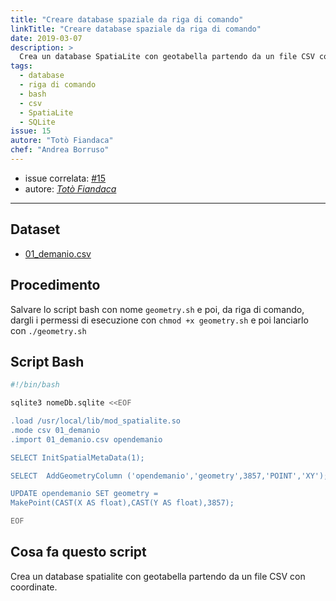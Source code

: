 ```yaml
---
title: "Creare database spaziale da riga di comando"
linkTitle: "Creare database spaziale da riga di comando"
date: 2019-03-07
description: >
  Crea un database SpatiaLite con geotabella partendo da un file CSV con coordinate.
tags:
  - database
  - riga di comando
  - bash
  - csv
  - SpatiaLite
  - SQLite
issue: 15
autore: "Totò Fiandaca"
chef: "Andrea Borruso"
---
```


- issue correlata: [#15](https://github.com/opendatasicilia/tansignari/issues/15)
- autore: [_Totò Fiandaca_](https://github.com/pigreco)
  
---

## Dataset

* [01_demanio.csv](https://gist.github.com/aborruso/503df6c6477c341431e23bc51bc37149/raw/7aac29415b99512758acffd05fa463081f011484/01_demanio.csv)

## Procedimento

Salvare lo script bash con nome `geometry.sh` e poi, da riga di comando, dargli i permessi di esecuzione con `chmod +x geometry.sh` e poi lanciarlo con `./geometry.sh`

## Script Bash

```Bash
#!/bin/bash

sqlite3 nomeDb.sqlite <<EOF

.load /usr/local/lib/mod_spatialite.so
.mode csv 01_demanio
.import 01_demanio.csv opendemanio

SELECT InitSpatialMetaData(1);

SELECT  AddGeometryColumn ('opendemanio','geometry',3857,'POINT','XY');

UPDATE opendemanio SET geometry =
MakePoint(CAST(X AS float),CAST(Y AS float),3857);

EOF
```

## Cosa fa questo script

Crea un database spatialite con geotabella partendo da un file CSV con coordinate.
